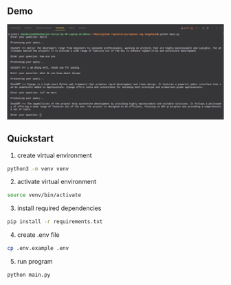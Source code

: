 ## Demo

![Demo Image](images/demo.png)

## Quickstart

1. create virtual environment

```bash
python3 -m venv venv
```
2. activate virtual environment

```bash
source venv/bin/activate
```

3. install required dependencies

```bash
pip install -r requirements.txt
```

4. create .env file

```bash
cp .env.example .env
```

5. run program

```bash
python main.py
```
